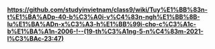 #### https://github.com/studyinvietnam/class9/wiki/Tuy%E1%BB%83n-t%E1%BA%ADp-40-b%C3%A0i-v%C4%83n-ngh%E1%BB%8B-lu%E1%BA%ADn-x%C3%A3-h%E1%BB%99i-cho-c%C3%A1c-b%E1%BA%A1n-2006-!--(19-th%C3%A1ng-5-n%C4%83m-2021-l%C3%BAc-23:47)
